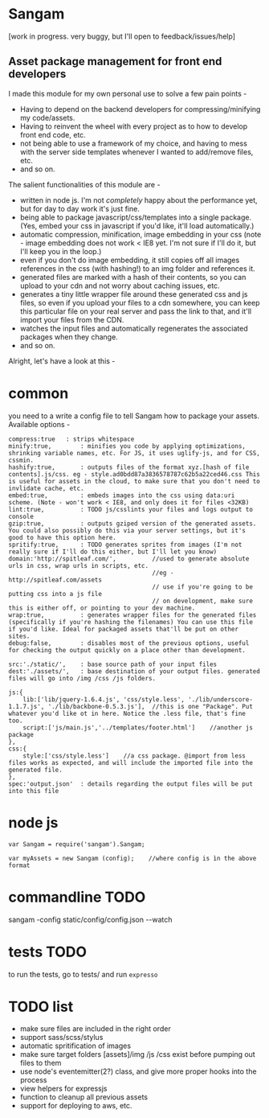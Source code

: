 Sangam
======

[work in progress. very buggy, but I'll open to feedback/issues/help]

Asset package management for front end developers
-------------------------------------------------

I made this module for my own personal use to solve a few pain points - 

- Having to depend on the backend developers for compressing/minifying my code/assets.
- Having to reinvent the wheel with every project as to how to develop front end code, etc. 
- not being able to use a framework of my choice, and having to mess with the server side templates whenever I wanted to add/remove files, etc. 
- and so on.


The salient functionalities of this module are - 

- written in node js. I'm not *completely* happy about the performance yet, but for day to day work it's just fine. 
- being able to package javascript/css/templates into a single package. (Yes, embed your css in javascript if you'd like, it'll load automatically.)
- automatic compression, minification, image embedding in your css (note - image embedding does not work < IE8 yet. I'm not sure if I'll do it, but I'll keep you in the loop.)
- even if you don't do image embedding, it still copies off all images references in the css (with hashing!) to an img folder and references it.
- generated files are marked with a hash of their contents, so you can upload to your cdn and not worry about caching issues, etc.
- generates a tiny little wrapper file around these generated css and js files, so even if you upload your files to a cdn somewhere, you can keep this particular file on your real server and pass the link to that, and it'll import your files from the CDN.
- watches the input files and automatically regenerates the associated packages when they change. 
- and so on. 


Alright, let's have a look at this - 

common
======
you need to a write a config file to tell Sangam how to package your assets. Available options - 

```
compress:true 	: strips whitespace
minify:true,		: minifies you code by applying optimizations, shrinking variable names, etc. For JS, it uses uglify-js, and for CSS, cssmin. 
hashify:true,		: outputs files of the format xyz.[hash of file contents].js/css. eg - style.ad0bdd87a3836578787c62b5a22ced46.css This is useful for assets in the cloud, to make sure that you don't need to invlidate cache, etc. 
embed:true,			: embeds images into the css using data:uri scheme. (Note - won't work < IE8, and only does it for files <32KB)
lint:true,			: TODO js/csslints your files and logs output to console 
gzip:true,			: outputs gziped version of the generated assets. You could also possibly do this via your server settings, but it's good to have this option here. 
spritify:true,		: TODO generates sprites from images (I'm not really sure if I'll do this either, but I'll let you know)
domain:'http://spitleaf.com/',  		//used to generate absolute urls in css, wrap urls in scripts, etc. 
										//eg - http://spitleaf.com/assets
										// use if you're going to be putting css into a js file
										// on development, make sure this is either off, or pointing to your dev machine. 
wrap:true,			: generates wrapper files for the generated files (specifically if you're hashing the filenames) You can use this file if you'd like. Ideal for packaged assets that'll be put on other sites. 
debug:false,  		: disables most of the previous options, useful for checking the output quickly on a place other than development.

src:'./static/',	: base source path of your input files
dest:'./assets/',	: base destination of your output files. generated files will go into /img /css /js folders. 

js:{
	lib:['lib/jquery-1.6.4.js', 'css/style.less', './lib/underscore-1.1.7.js', './lib/backbone-0.5.3.js'],  //this is one "Package". Put whatever you'd like ot in here. Notice the .less file, that's fine too. 
	script:['js/main.js','../templates/footer.html']	//another js package
},
css:{
	style:['css/style.less']	//a css package. @import from less files works as expected, and will include the imported file into the generated file. 
},
spec:'output.json'	: details regarding the output files will be put into this file 

```

node js
=======

```
var Sangam = require('sangam').Sangam;

var myAssets = new Sangam (config);    //where config is ìn the above format

```

commandline TODO
================
sangam -config static/config/config.json --watch


tests TODO
==========
to run the tests, go to tests/ and run ```expresso ```


TODO list
=========

- make sure files are included in the right order
- support sass/scss/stylus
- automatic spritification of images
- make sure target folders [assets]/img /js /css exist before pumping out files to them
- use node's eventemitter(2?) class, and give more proper hooks into the process
- view helpers for expressjs
- function to cleanup all previous assets
- support for deploying to aws, etc. 



